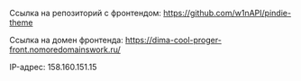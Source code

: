Ссылка на репозиторий с фронтендом: https://github.com/w1nAPI/pindie-theme

Ссылка на домен фронтенда: https://dima-cool-proger-front.nomoredomainswork.ru/

IP-адрес: 158.160.151.15 
